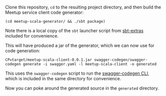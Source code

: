 Clone this repository, `cd` to the resulting project directory, and then build
the Meetup service client code generator:

`(cd meetup-scala-generator/ && ./sbt package)`

Note there is a local copy of the `sbt` launcher script from [sbt-extras](https://github.com/paulp/sbt-extras)
included for convenience.

This will have produced a jar of the generator, which we can now use for
code generation:

`CP=target/meetup-scala-client-0.0.1.jar swagger-codegen/swagger-codegen generate -i swagger.yaml -l meetup-scala-client -o generated`

This uses the `swagger-codegen` script to run the [swagger-codegen CLI](https://github.com/swagger-api/swagger-codegen),
which is included in the same directory for convenience.

Now you can poke around the generated source in the `generated` directory.
